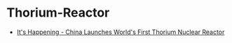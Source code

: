 # Thorium-Reactor
- [It's Happening - China Launches World's First Thorium Nuclear Reactor](https://youtu.be/t4EJQPWjFj8)
